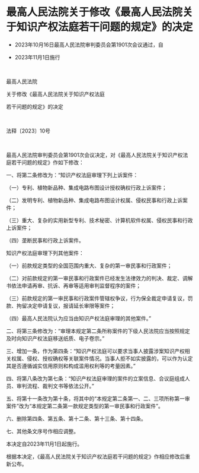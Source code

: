 # 最高人民法院关于修改《最高人民法院关于知识产权法庭若干问题的规定》的决定

- 2023年10月16日最高人民法院审判委员会第1901次会议通过，自

- 2023年11月1日施行

<!-- INFO END -->

​

最高人民法院

关于修改《最高人民法院关于知识产权法庭

若干问题的规定》的决定

​

法释〔2023〕10号

​

最高人民法院审判委员会第1901次会议决定，对《最高人民法院关于知识产权法庭若干问题的规定》作如下修改：

一、将第二条修改为：“知识产权法庭审理下列上诉案件：

（一）专利、植物新品种、集成电路布图设计授权确权行政上诉案件；

（二）发明专利、植物新品种、集成电路布图设计权属、侵权民事和行政上诉案件；

（三）重大、复杂的实用新型专利、技术秘密、计算机软件权属、侵权民事和行政上诉案件；

（四）垄断民事和行政上诉案件。

知识产权法庭审理下列其他案件：

（一）前款规定类型的全国范围内重大、复杂的第一审民事和行政案件；

（二）对前款规定的第一审民事和行政案件已经发生法律效力的判决、裁定、调解书依法申请再审、抗诉、再审等适用审判监督程序的案件；

（三）前款规定的第一审民事和行政案件管辖权争议，行为保全裁定申请复议，罚款、拘留决定申请复议，报请延长审限等案件；

（四）最高人民法院认为应当由知识产权法庭审理的其他案件。”

二、将第三条修改为：“审理本规定第二条所称案件的下级人民法院应当按照规定及时向知识产权法庭移送纸质、电子卷宗。”

三、增加一条，作为第四条：“知识产权法庭可以要求当事人披露涉案知识产权相关权属、侵权、授权确权等关联案件情况。当事人拒不如实披露的，可以作为认定其是否遵循诚实信用原则和构成滥用权利等的考量因素。”

四、将第八条改为第七条：“知识产权法庭审理的案件的立案信息、合议庭组成人员、审判流程、裁判文书等依法公开。”

五、将第十一条改为第十条，将其中的“本规定第二条第一、二、三项所称第一审案件”改为“本规定第二条第一款规定类型的第一审民事和行政案件”。

六、删除第四条、第五条、第十二条、第十三条、第十四条。

七、其他条文序号作相应调整。

本决定自2023年11月1日起施行。

根据本决定，《最高人民法院关于知识产权法庭若干问题的规定》作相应修改后重新公布。
